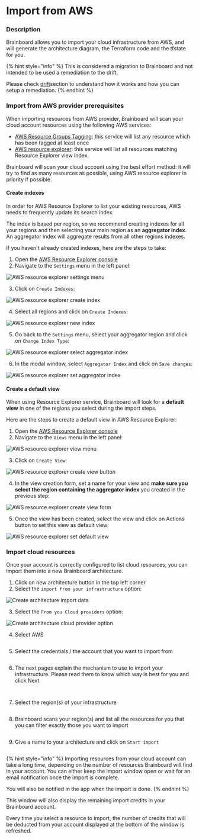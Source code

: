 # Import from AWS

### Description

Brainboard allows you to import your cloud infrastructure from AWS, and will generate the architecture diagram, the Terraform code and the tfstate for you.

{% hint style="info" %}
This is considered a migration to Brainboard and not intended to be used a remediation to the drift.

Please check [drift](../../automation/drift/ "mention")section to understand how it works and how you can setup a remediation.
{% endhint %}

### Import from AWS provider prerequisites

When importing resources from AWS provider, Brainboard will scan your cloud account resources using the following AWS services:

* [AWS Resource Groups Tagging](https://docs.aws.amazon.com/resourcegroupstagging/latest/APIReference/overview.html): this service will list any resource which has been tagged at least once
* [AWS resource explorer](https://docs.aws.amazon.com/resource-explorer/latest/userguide/welcome.html): this service will list all resources matching Resource Explorer view index.

Brainboard will scan your cloud account using the best effort method: it will try to find as many resources as possible, using AWS resource explorer in priority if possible.

#### Create indexes

In order for AWS Resource Explorer to list your existing resources, AWS needs to frequently update its search index.

The index is based per region, so we recommend creating indexes for all your regions and then selecting your main region as an **aggregator index**. An aggregator index will aggregate results from all other regions indexes.

If you haven't already created indexes, here are the steps to take:

1. Open the [AWS Resource Explorer console](https://console.aws.amazon.com/resource-explorer/home)
2. Navigate to the `Settings` menu in the left panel:

![AWS resource explorer settings menu](../../.gitbook/assets/aws-resource-explorer-settings-menu.png)

3. Click on `Create Indexes`:

![AWS resource explorer create index](../../.gitbook/assets/aws-resource-explorer-settings-create-index.png)

4. Select all regions and click on `Create Indexes`:

![AWS resource explorer new index](../../.gitbook/assets/aws-resource-explorer-settings-new-index.png)

5. Go back to the `Settings` menu, select your aggregator region and click on `Change Index Type`:

![AWS resource explorer select aggregator index](../../.gitbook/assets/aws-resource-explorer-settings-select-aggregator-index.png)

6. In the modal window, select `Aggregator Index` and click on `Save changes`:

![AWS resource explorer set aggregator index](../../.gitbook/assets/aws-resource-explorer-settings-set-aggregator-index.png)

#### Create a default view

When using Resource Explorer service, Brainboard will look for a **default view** in one of the regions you select during the import steps.

Here are the steps to create a default view in AWS Resource Explorer:

1. Open the [AWS Resource Explorer console](https://console.aws.amazon.com/resource-explorer/home)
2. Navigate to the `Views` menu in the left panel:

![AWS resource explorer view menu](../../.gitbook/assets/aws-resource-explorer-views-menu.png)

3. Click on `Create View`:

![AWS resource explorer create view button](../../.gitbook/assets/aws-resource-explorer-views-create-button.png)

4. In the view creation form, set a name for your view and **make sure you select the region containing the aggregator index** you created in the previous step:

![AWS resource explorer create view form](../../.gitbook/assets/aws-resource-explorer-views-create-form.png)

5. Once the view has been created, select the view and click on Actions button to set this view as default view:

![AWS resource explorer set default view](../../.gitbook/assets/aws-resource-explorer-views-set-default.png)

### Import cloud resources

Once your account is correctly configured to list cloud resources, you can import them into a new Brainboard architecture.

1. Click on new architecture button in the top left corner
2. Select the `import from your infrastructure` option:

![Create architecture import data](<../../.gitbook/assets/CleanShot 2025-05-23 at 19.04.37@2x (1).png>)

3. Select the `From you Cloud providers` option:

![Create architecture cloud provider option](<../../.gitbook/assets/CleanShot 2025-05-23 at 19.07.14@2x.png>)

4. Select AWS

<figure><img src="../../.gitbook/assets/CleanShot 2025-05-23 at 19.08.25@2x.png" alt=""><figcaption></figcaption></figure>

5. Select the credentials / the account that you want to import from

<figure><img src="../../.gitbook/assets/CleanShot 2025-05-23 at 19.10.51@2x.png" alt=""><figcaption></figcaption></figure>

6. The next pages explain the mechanism to use to import your infrastructure. Please read them to know which way is best for you and click Next

<figure><img src="../../.gitbook/assets/CleanShot 2025-05-23 at 19.12.23@2x.png" alt=""><figcaption></figcaption></figure>

<figure><img src="../../.gitbook/assets/CleanShot 2025-05-23 at 19.12.34@2x (1).png" alt=""><figcaption></figcaption></figure>

7. Select the region(s) of your infrastructure

<figure><img src="../../.gitbook/assets/CleanShot 2025-05-23 at 19.12.52@2x.png" alt=""><figcaption></figcaption></figure>

8. Brainboard scans your region(s) and list all the resources for you that you can filter exactly those you want to import

<figure><img src="../../.gitbook/assets/CleanShot 2025-05-23 at 19.17.09@2x.png" alt=""><figcaption></figcaption></figure>

9. Give a name to your architecture and click on `Start import`&#x20;

<figure><img src="../../.gitbook/assets/CleanShot 2025-05-23 at 19.17.48@2x.png" alt=""><figcaption></figcaption></figure>

{% hint style="info" %}
Importing resources from your cloud account can take a long time, depending on the number of resources Brainboard will find in your account. You can either keep the import window open or wait for an email notification once the import is complete.&#x20;

You will also be notified in the app when the import is done.
{% endhint %}

This window will also display the remaining import credits in your Brainboard account.

Every time you select a resource to import, the number of credits that will be deducted from your account displayed at the bottom of the window is refreshed.
